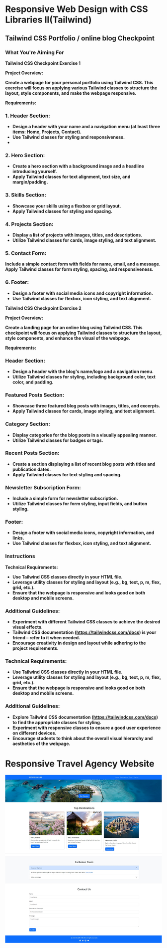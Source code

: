 # Responsive Web Design with CSS Libraries II(Tailwind)

## Tailwind CSS Portfolio / online blog Checkpoint

### What You're Aiming For

<strong>Tailwind CSS Checkpoint Exercise 1<strong>

Project Overview:

Create a  webpage for your personal portfolio using Tailwind CSS. This exercise will focus on applying various Tailwind classes to structure the layout, style components, and make the webpage responsive.

Requirements:

### 1. Header Section:

- Design a header with your name and a navigation menu (at least three items: Home, Projects, Contact).
- Use Tailwind classes for styling and responsiveness.
- 
### 2. Hero Section:

- Create a hero section with a background image and a headline introducing yourself.
- Apply Tailwind classes for text alignment, text size, and margin/padding.
  
### 3. Skills Section:

- Showcase your skills using a flexbox or grid layout.
- Apply Tailwind classes for styling and spacing.

### 4. Projects Section:

- Display a list of projects with images, titles, and descriptions.
- Utilize Tailwind classes for cards, image styling, and text alignment.
  
### 5. Contact Form:

Include a simple contact form with fields for name, email, and a message.
Apply Tailwind classes for form styling, spacing, and responsiveness.

### 6. Footer:

- Design a footer with social media icons and copyright information.
- Use Tailwind classes for flexbox, icon styling, and text alignment.
 

<strong>Tailwind CSS Checkpoint Exercise 2<strong>

Project Overview:

Create a landing page for an online blog using Tailwind CSS. This checkpoint will focus on applying Tailwind classes to structure the layout, style components, and enhance the visual of the webpage.

Requirements:

### Header Section:

- Design a header with the blog's name/logo and a navigation menu.
- Utilize Tailwind classes for styling, including background color, text color, and padding.
  
### Featured Posts Section:

- Showcase three featured blog posts with images, titles, and excerpts.
- Apply Tailwind classes for cards, image styling, and text alignment.

### Category Section:

- Display categories for the blog posts in a visually appealing manner.
- Utilize Tailwind classes for badges or tags.

### Recent Posts Section:

- Create a section displaying a list of recent blog posts with titles and publication dates.
- Apply Tailwind classes for text styling and spacing.

### Newsletter Subscription Form:

- Include a simple form for newsletter subscription.
- Utilize Tailwind classes for form styling, input fields, and button styling.

### Footer:

- Design a footer with social media icons, copyright information, and links.
- Use Tailwind classes for flexbox, icon styling, and text alignment.
 


### Instructions

Technical Requirements:

- Use Tailwind CSS classes directly in your HTML file.
- Leverage utility classes for styling and layout (e.g.,<strong> bg, text, p, m, flex, grid,<strong> etc.).
- Ensure that the webpage is responsive and looks good on both desktop and mobile screens.

### Additional Guidelines:

- Experiment with different Tailwind CSS classes to achieve the desired visual effects.
- Tailwind CSS documentation (https://tailwindcss.com/docs) is your friend – refer to it when needed.
- Encourage creativity in design and layout while adhering to the project requirements.

### Technical Requirements:

- Use Tailwind CSS classes directly in your HTML file.
- Leverage utility classes for styling and layout (e.g.,<strong> bg, text, p, m, flex, grid,<strong> etc.).
- Ensure that the webpage is responsive and looks good on both desktop and mobile screens.

### Additional Guidelines:

- Explore Tailwind CSS documentation (https://tailwindcss.com/docs) to find the appropriate classes for styling.
- Experiment with responsive classes to ensure a good user experience on different devices.
- Encourage students to think about the overall visual hierarchy and aesthetics of the webpage.

# Responsive Travel Agency Website

![Screen Shot Website](./image/ScreenShot%20Website.jpeg)
